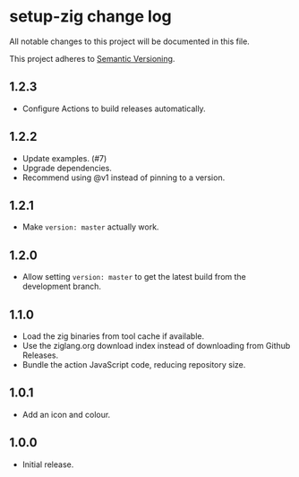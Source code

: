 # setup-zig change log

All notable changes to this project will be documented in this file.

This project adheres to [Semantic Versioning](http://semver.org/).

## 1.2.3
* Configure Actions to build releases automatically.

## 1.2.2
* Update examples. (#7)
* Upgrade dependencies.
* Recommend using @v1 instead of pinning to a version.

## 1.2.1
* Make `version: master` actually work.

## 1.2.0
* Allow setting `version: master` to get the latest build from the development branch.

## 1.1.0
* Load the zig binaries from tool cache if available.
* Use the ziglang.org download index instead of downloading from Github Releases.
* Bundle the action JavaScript code, reducing repository size.

## 1.0.1
* Add an icon and colour.

## 1.0.0
* Initial release.
